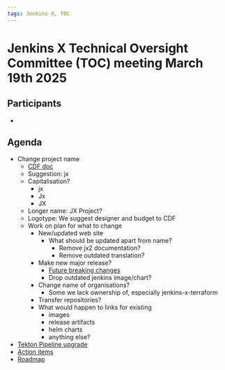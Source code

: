 ```yaml
---
tags: Jenkins X, TOC
---
```

# Jenkins X Technical Oversight Committee (TOC) meeting March 19th 2025

## Participants

-  <fill in>

## Agenda

- Change project name
    - [CDF doc](https://docs.google.com/document/d/1O6Ai29X-ojCgX8OfWM6PP6PelIWFmU47eeNmhdu8lpA/edit?tab=t.0)
    - Suggestion: jx
    - Capitalisation?
        - jx
        - Jx
        - JX
    - Longer name: JX Project?
    - Logotype: We suggest designer and budget to CDF
    - Work on plan for what to change
        - New/updated web site
            - What should be updated apart from name?
                - Remove jx2 documentation?
                - Remove outdated translation?
        - Make new major release?
            - [Future breaking changes](../FUTURE_BREAKING_CHANGES.md)
            - Drop outdated jenkins image/chart?
        - Change name of organisations?
            - Some we lack ownership of, especially jenkins-x-terraform
        - Transfer repositories?            
        - What would happen to links for existing
            - images
            - release artifacts
            - helm charts
            - anything else?
- [Tekton Pipeline upgrade](https://github.com/jenkins-x/jx/issues/8683)
- [Action items](https://github.com/orgs/jenkins-x/projects/21/views/1)
- [Roadmap](https://github.com/orgs/jenkins-x/projects/23/views/1)
